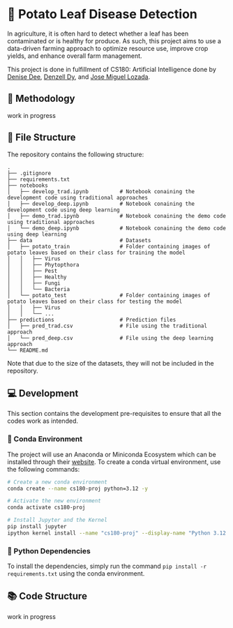 # :potato: Potato Leaf Disease Detection

In agriculture, it is often hard to detect whether a leaf has been contaminated or is healthy for produce. As such, this project aims to use a data-driven farming approach to optimize resource use, improve crop yields, and enhance overall farm management.

This project is done in fulfillment of CS180: Artificial Intelligence done by [Denise Dee](), [Denzell Dy](), and [Jose Miguel Lozada]().

## :memo: Methodology

work in progress

## :file_folder: File Structure

The repository contains the following structure:

```
.
├── .gitignore
├── requirements.txt
├── notebooks
│   ├── develop_trad.ipynb          # Notebook conaining the development code using traditional approaches
│   ├── develop_deep.ipynb          # Notebook conaining the development code using deep learning
│   ├── demo_trad.ipynb             # Notebook conaining the demo code using traditional approaches
│   └── demo_deep.ipynb             # Notebook conaining the demo code using deep learning
├── data                            # Datasets
│   ├── potato_train                # Folder containing images of potato leaves based on their class for training the model
│   │   ├── Virus
│   │   ├── Phytopthora
│   │   ├── Pest
│   │   ├── Healthy
│   │   ├── Fungi
│   │   └── Bacteria
│   └── potato_test                 # Folder containing images of potato leaves based on their class for testing the model
│   │   ├── Virus
│   │   └── ...
├── predictions                     # Prediction files
│   ├── pred_trad.csv               # File using the traditional approach
│   └── pred_deep.csv               # File using the deep learning approach
└── README.md
```

Note that due to the size of the datasets, they will not be included in the repository.

## :computer: Development

This section contains the development pre-requisites to ensure that all the codes work as intended.

### :green_book: Conda Environment

The project will use an Anaconda or Miniconda Ecosystem which can be installed through their [website](https://www.anaconda.com/download). To create a conda virtual environment, use the following commands:

```bash
# Create a new conda environment
conda create --name cs180-proj python=3.12 -y

# Activate the new environment
conda activate cs180-proj

# Install Jupyter and the Kernel
pip install jupyter
ipython kernel install --name "cs180-proj" --display-name "Python 3.12 (CS180 Project)"
```

### :snake: Python Dependencies

To install the dependencies, simply run the command `pip install -r requirements.txt` using the conda environment.
## :books: Code Structure

work in progress